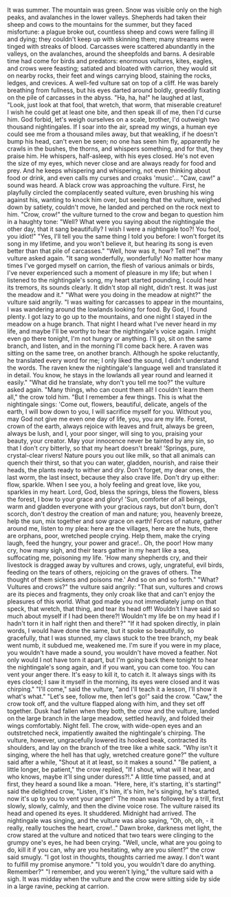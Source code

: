 It was summer. The mountain was green. Snow was visible only on the high peaks, and avalanches in the lower valleys. Shepherds had taken their sheep and cows to the mountains for the summer, but they faced misfortune: a plague broke out, countless sheep and cows were falling ill and dying; they couldn't keep up with skinning them; many streams were tinged with streaks of blood. Carcasses were scattered abundantly in the valleys, on the avalanches, around the sheepfolds and barns. A desirable time had come for birds and predators: enormous vultures, kites, eagles, and crows were feasting; satiated and bloated with carrion, they would sit on nearby rocks, their feet and wings carrying blood, staining the rocks, ledges, and crevices.
A well-fed vulture sat on top of a cliff. He was barely breathing from fullness, but his eyes darted around boldly, greedily fixating on the pile of carcasses in the abyss. "Ha, ha, ha!" he laughed at last, "Look, just look at that fool, that wretch, that worm, that miserable creature! I wish he could get at least one bite, and then speak ill of me, then I'd curse him. God forbid, let's weigh ourselves on a scale, brother, I'd outweigh two thousand nightingales. If I soar into the air, spread my wings, a human eye could see me from a thousand miles away, but that weakling, if he doesn't bump his head, can't even be seen; no one has seen him fly, apparently he crawls in the bushes, the thorns, and whispers something, and for that, they praise him. He whispers, half-asleep, with his eyes closed. He's not even the size of my eyes, which never close and are always ready for food and prey. And he keeps whispering and whispering, not even thinking about food or drink, and even calls my curses and croaks 'music'...
"Caw, caw!" a sound was heard. A black crow was approaching the vulture. First, he playfully circled the complacently seated vulture, even brushing his wing against his, wanting to knock him over, but seeing that the vulture, weighed down by satiety, couldn't move, he landed and perched on the rock next to him.
"Crow, crow!" the vulture turned to the crow and began to question him in a haughty tone: "Well? What were you saying about the nightingale the other day, that it sang beautifully? I wish I were a nightingale too?! You fool, you idiot!"
"Yes, I'll tell you the same thing I told you before: I won't forget its song in my lifetime, and you won't believe it, but hearing its song is even better than that pile of carcasses."
"Well, how was it, how? Tell me!" the vulture asked again.
"It sang wonderfully, wonderfully! No matter how many times I've gorged myself on carrion, the flesh of various animals or birds, I've never experienced such a moment of pleasure in my life; but when I listened to the nightingale's song, my heart started pounding, I could hear its tremors, its sounds clearly. It didn't stop all night, didn't rest. It was just the meadow and it."
"What were you doing in the meadow at night?" the vulture said angrily.
"I was waiting for carcasses to appear in the mountains, I was wandering around the lowlands looking for food. By God, I found plenty. I got lazy to go up to the mountains, and one night I stayed in the meadow on a huge branch. That night I heard what I've never heard in my life, and maybe I'll be worthy to hear the nightingale's voice again. I might even go there tonight, I'm not hungry or anything. I'll go, sit on the same branch, and listen, and in the morning I'll come back here. A raven was sitting on the same tree, on another branch. Although he spoke reluctantly, he translated every word for me; I only liked the sound, I didn't understand the words. The raven knew the nightingale's language well and translated it in detail. You know, he stays in the lowlands all year round and learned it easily."
"What did he translate, why don't you tell me too?" the vulture asked again.
"Many things, who can count them all! I couldn't learn them all," the crow told him. "But I remember a few things. This is what the nightingale sings: 'Come out, flowers, beautiful, delicate, angels of the earth, I will bow down to you, I will sacrifice myself for you. Without you, may God not give me even one day of life, you, you are my life. Forest, crown of the earth, always rejoice with leaves and fruit, always be green, always be lush, and I, your poor singer, will sing to you, praising your beauty, your creator. May your innocence never be tainted by any sin, so that I don't cry bitterly, so that my heart doesn't break!
'Springs, pure, crystal-clear rivers! Nature pours you out like milk, so that all animals can quench their thirst, so that you can water, gladden, nourish, and raise their heads, the plants ready to wither and dry. Don't forget, my dear ones, the last worm, the last insect, because they also crave life. Don't dry up either: flow, sparkle. When I see you, a holy feeling and great love, like you, sparkles in my heart. Lord, God, bless the springs, bless the flowers, bless the forest, I bow to your grace and glory!
'Sun, comforter of all beings, warm and gladden everyone with your gracious rays, but don't burn, don't scorch, don't destroy the creation of man and nature; you, heavenly breeze, help the sun, mix together and sow grace on earth! Forces of nature, gather around me, listen to my plea: here are the villages, here are the huts, there are orphans, poor, wretched people crying. Help them, make the crying laugh, feed the hungry, your power and grace!.. Oh, the poor! How many cry, how many sigh, and their tears gather in my heart like a sea, suffocating me, poisoning my life.
'How many shepherds cry, and their livestock is dragged away by vultures and crows, ugly, ungrateful, evil birds, feeding on the tears of others, rejoicing on the graves of others. The thought of them sickens and poisons me.' And so on and so forth."
"What? Vultures and crows?" the vulture said angrily: "That sun, vultures and crows are its pieces and fragments, they only croak like that and can't enjoy the pleasures of this world. What god made you not immediately jump on that speck, that wretch, that thing, and tear its head off! Wouldn't I have said so much about myself if I had been there?! Wouldn't my life be on my head if I hadn't torn it in half right then and there?"
"If it had spoken directly, in plain words, I would have done the same, but it spoke so beautifully, so gracefully, that I was stunned, my claws stuck to the tree branch, my beak went numb, it subdued me, weakened me. I'm sure if you were in my place, you wouldn't have made a sound, you wouldn't have moved a feather. Not only would I not have torn it apart, but I'm going back there tonight to hear the nightingale's song again, and if you want, you can come too. You can vent your anger there. It's easy to kill it, to catch it. It always sings with its eyes closed; I saw it myself in the morning, its eyes were closed and it was chirping."
"I'll come," said the vulture, "and I'll teach it a lesson, I'll show it what's what."
"Let's see, follow me, then let's go!" said the crow. "Caw," the crow took off, and the vulture flapped along with him, and they set off together.
Dusk had fallen when they both, the crow and the vulture, landed on the large branch in the large meadow, settled heavily, and folded their wings comfortably.
Night fell. The crow, with wide-open eyes and an outstretched neck, impatiently awaited the nightingale's chirping. The vulture, however, ungracefully lowered its hooked beak, contracted its shoulders, and lay on the branch of the tree like a white sack.
"Why isn't it singing, where the hell has that ugly, wretched creature gone?" the vulture said after a while, "Shout at it at least, so it makes a sound."
"Be patient, a little longer, be patient," the crow replied, "If I shout, what will it hear, and who knows, maybe it'll sing under duress?!."
A little time passed, and at first, they heard a sound like a moan.
"Here, here, it's starting, it's starting!" said the delighted crow, "Listen, it's him, it's him, he's singing, he's started, now it's up to you to vent your anger!"
The moan was followed by a trill, first slowly, slowly, calmly, and then the divine voice rose.
The vulture raised its head and opened its eyes. It shuddered. Midnight had arrived. The nightingale was singing, and the vulture was also saying, "Oh, oh, oh, - it really, really touches the heart, crow!.."
Dawn broke, darkness met light, the crow stared at the vulture and noticed that two tears were clinging to the grumpy one's eyes, he had been crying.
"Well, uncle, what are you going to do, kill it if you can, why are you hesitating, why are you silent?" the crow said smugly.
"I got lost in thoughts, thoughts carried me away. I don't want to fulfill my promise anymore."
"I told you, you wouldn't dare do anything. Remember?"
"I remember, and you weren't lying," the vulture said with a sigh.
It was midday when the vulture and the crow were sitting side by side in a large ravine, pecking at carrion.